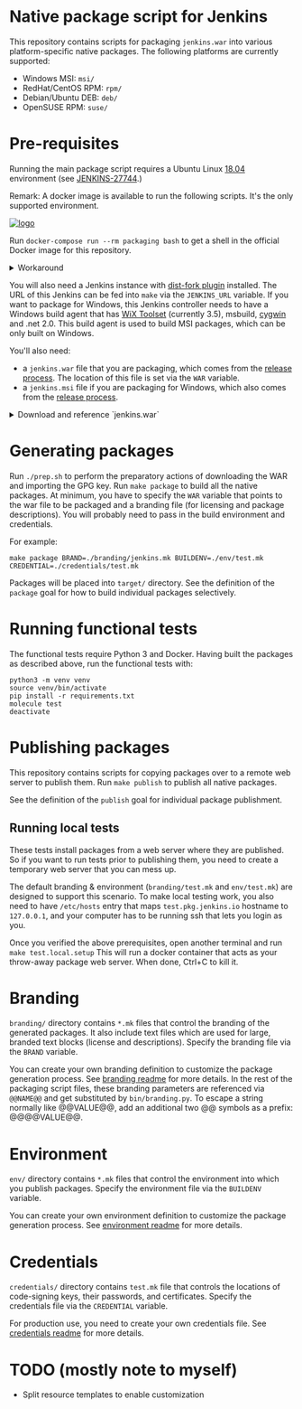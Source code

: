 # Native package script for Jenkins

This repository contains scripts for packaging `jenkins.war` into various platform-specific native packages.
The following platforms are currently supported:

  * Windows MSI: `msi/`
  * RedHat/CentOS RPM: `rpm/`
  * Debian/Ubuntu DEB: `deb/`
  * OpenSUSE RPM: `suse/`

# Pre-requisites
Running the main package script requires a Ubuntu Linux [18.04](https://releases.ubuntu.com/18.04/) environment (see [JENKINS-27744](https://issues.jenkins-ci.org/browse/JENKINS-27744).)

Remark:
A docker image is available to run the following scripts. It's the only supported environment.

[![logo](https://img.shields.io/docker/pulls/jenkinsciinfra/packaging?label=jenkinsciinfra%2Fpackaging&logo=docker&logoColor=white)](https://hub.docker.com/r/jenkinsciinfra/packaging)

Run `docker-compose run --rm packaging bash` to get a shell in the official Docker image for this repository.

<details><summary>Workaround</summary>
<p>
If your machine doesn't run this mandatory version of Ubuntu Linux, you can use these scripts within a VM or with the provided Docker image.
The use of the Docker image is [not compulsory](https://github.com/jenkinsci/packaging/issues/314#issuecomment-1145088927) but any other environment is not supported.

Run `make setup` to install (most of the) necessary tools. Alternatively you can manually install the following onto a base install of Ubuntu:
* make
* unzip
* devscripts
* debhelper
* rpm
* expect
* createrepo
* ruby
  * net-sftp  (`gem install net-sftp`)
* maven
* java

</p>
</details> 

You will also need a Jenkins instance with [dist-fork plugin](https://wiki.jenkins-ci.org/display/JENKINS/DistFork+Plugin)
installed. The URL of this Jenkins can be fed into `make` via the `JENKINS_URL` variable.
If you want to package for Windows, this Jenkins controller needs to have a Windows build agent that has [WiX Toolset](http://wixtoolset.org/) (currently 3.5), msbuild, [cygwin](https://www.cygwin.com/) and .net 2.0. This build agent is used to build MSI packages, which
can be only built on Windows.

You'll also need:
 * a `jenkins.war` file that you are packaging, which comes from the [release process](https://www.jenkins.io/download/).
The location of this file is set via the `WAR` variable. 
 * a `jenkins.msi` file if you are packaging for Windows, which also comes from the [release process](https://www.jenkins.io/download/thank-you-downloading-windows-installer).

<details><summary>Download and reference `jenkins.war`</summary><p>

```bash
curl https://get.jenkins.io/war-stable/2.332.3/jenkins.war --output jenkins.war
# or  jv download
export WAR=/srv/releases/jenkins/jenkins.war
# if you want to build for windows
curl https://get.jenkins.io/windows-stable/2.332.3/jenkins.msi --output jenkins.msi
export MSI=/srv/releases/jenkins/jenkins.msi
```

</p></details>

# Generating packages
Run `./prep.sh` to perform the preparatory actions of downloading the WAR and importing the GPG key.
Run `make package` to build all the native packages.
At minimum, you have to specify the `WAR` variable that points to the war file to be packaged and a branding file (for licensing and package descriptions).
You will probably need to pass in the build environment and credentials.

For example:
```shell
make package BRAND=./branding/jenkins.mk BUILDENV=./env/test.mk CREDENTIAL=./credentials/test.mk
```

Packages will be placed into `target/` directory.
See the definition of the `package` goal for how to build individual packages selectively.

# Running functional tests

The functional tests require Python 3 and Docker.
Having built the packages as described above, run the functional tests with:

```shell
python3 -m venv venv
source venv/bin/activate
pip install -r requirements.txt
molecule test
deactivate
```

# Publishing packages
This repository contains scripts for copying packages over to a remote web server to publish them.
Run `make publish` to publish all native packages.

See the definition of the `publish` goal for individual package publishment.

## Running local tests
These tests install packages from a web server where they are published. So if you want to
run tests prior to publishing them, you need to create a temporary web server that you can mess up.

The default branding & environment (`branding/test.mk` and `env/test.mk`) are designed to support
this scenario. To make local testing work, you also need to have `/etc/hosts` entry that maps
`test.pkg.jenkins.io` hostname to `127.0.0.1`, and your computer has to be running ssh that
lets you login as you.

Once you verified the above prerequisites, open another terminal and run `make test.local.setup`
This will run a docker container that acts as your throw-away package web server. When done, Ctrl+C
to kill it.

# Branding
`branding/` directory contains `*.mk` files that control the branding of the generated packages.
It also include text files which are used for large, branded text blocks (license and descriptions).
Specify the branding file via the `BRAND` variable.

You can create your own branding definition to customize the package generation process.
See [branding readme](branding/README.md) for more details. In the rest of the packaging script files,
these branding parameters are referenced via `@@NAME@@` and get substituted by `bin/branding.py`.
To escape a string normally like @@VALUE@@, add an additional two @@ symbols as a prefix: @@@@VALUE@@.

# Environment
`env/` directory contains `*.mk` files that control the environment into which
you publish packages.  Specify the environment file via the `BUILDENV` variable.

You can create your own environment definition to customize the package generation process.
See [environment readme](env/README.md) for more details.

# Credentials
`credentials/` directory contains `test.mk` file that controls the locations of code-signing keys,
their passwords, and certificates. Specify the credentials file via the `CREDENTIAL` variable.

For production use, you need to create your own credentials file. See [credentials readme](credentials/README.md)
for more details.

# TODO (mostly note to myself)
* Split resource templates to enable customization
